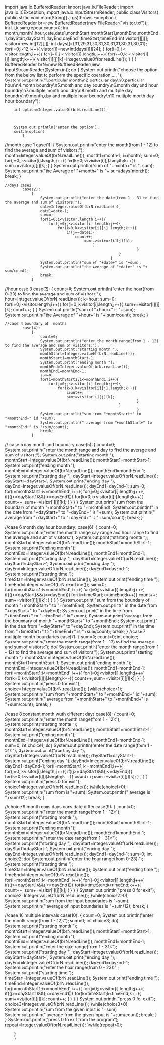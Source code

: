 import java.io.BufferedReader;
import java.io.FileReader;
import java.io.IOException;
import java.io.InputStreamReader;
public class Visitors{
	public static void main(String[] args)throws Exception
	{	
		BufferedReader br=new BufferedReader(new FileReader("visitor.txt"));		
		int i,j,k,sum,repeat,count=0;
		int month,month1,hour,date,date1,monthStart,monthStart1,monthEnd,monthEnd1,dayStart,dayStart1,dayEnd,dayEnd1,timeStart,timeEnd;
		int visitor[][][];
	visitor=new int[12][][];
	int days[]={31,29,31,30,31,30,31,31,30,31,30,31};
	for(i=0;i<12;i++){
		visitor[i]=new int[days[i]][24];
					}
	for(i=0;i < visitor.length;i++){
		for(j=0;j < visitor[i].length;j++){
			for(k=0;k < visitor[i][j].length;k++){
			visitor[i][j][k]=Integer.valueOf(br.readLine());
												 }
											}
									}
	      BufferedReader  brN=new BufferedReader(new InputStreamReader(System.in)); 
	      do
	      {
        System.out.println("choose the option from the below list to perform the specific operation.....:");
        System.out.println("1.particular month\n2.particular day\n3.particular hour\n4.month boundry\n5.month and day boundry\n6.month day and hour boundry\n7.multiple month boundry\n8.month and multiple day boundry\n9.month,day and multiple hour boundry\n10.multiple month day hour boundary");
       
		int option=Integer.valueOf(brN.readLine());



		System.out.println("enter the option");
		switch(option)
			{

//month case 1
			case(1):
				{
					System.out.println("enter the month(from 1 - 12) to find the average and sum of visitors:");
					month=Integer.valueOf(brN.readLine());
					month1=month-1;
					i=month1;
					sum=0;
					for(j=0;j<visitor[i].length;j++){
						for(k=0;k<visitor[i][j].length;k++){
							sum+=visitor[i][j][k];
															}
													}
					System.out.println("sum of "+month+" is "+sum);
					System.out.println("the Average of "+month+" is "+  sum/days[month]);
					break;
				}

	//days case2 
			case(2):
				{
					System.out.println("enter the date(from 1 - 31 to find the average and sum of visitors:");
					date=Integer.valueOf(brN.readLine());
					date1=date-1;
					sum=0;
					for(i=0;i<visitor.length;i++){
						for(j=0;j<visitor[i].length;j++){
							for(k=0;k<visitor[i][j].length;k++){
								if(j==date1){
									count++;
										sum+=visitor[i][j][k];
											}
																}
														}
													}
					System.out.println("sum of "+date+" is "+sum);
					System.out.println("the Average of "+date+" is "+  sum/count);
					break;
				}

//hour case 3
			case(3):
				{
					count=0;
					System.out.println("enter the hour(from 0-23) to find the average and sum of visitors:");
					hour=Integer.valueOf(brN.readLine());
					k=hour;
					sum=0;
					for(i=0;i<visitor.length;i++){
						for(j=0;j<visitor[i].length;j++){
							sum+=visitor[i][j][k];
							count++;
														}
												}
					System.out.println("sum of "+hour+" is "+sum);
					System.out.println("the Average of "+hour+" is "+  sum/count);
					break;
				}

	//case 4 boundary of  months
			case(4):
				{
					count=0;
					System.out.println("enter the month range(from 1 - 12) to find the average and sum of visitors:");
					System.out.print("starting month ");
					monthStart=Integer.valueOf(brN.readLine());
					monthStart1=monthStart-1;
					System.out.print("ending month ");
					monthEnd=Integer.valueOf(brN.readLine());
					monthEnd1=monthEnd-1;
					sum=0;
					for(i=monthStart1;i<=monthEnd1;i++){
						for(j=0;j<visitor[i].length;j++){
							for(k=0;k<visitor[i][j].length;k++){
								count++;
								sum+=visitor[i][j][k];
																}
														}
																}
					System.out.println("sum from "+monthStart+" to "+monthEnd+" id "+sum);
					System.out.println(" average from "+monthStart+" to "+monthEnd+" is "+sum/count);
					break;
				}

// case 5 day month and boundary 
			case(5):
				{
					count=0;
					System.out.println("enter the month range and day to find the average and sum of visitors:");
					System.out.print("starting month ");
					monthStart=Integer.valueOf(brN.readLine());
					monthStart1=monthStart-1;
					System.out.print("ending month ");
					monthEnd=Integer.valueOf(brN.readLine());
					monthEnd1=monthEnd-1;
					System.out.print("starting day ");
					dayStart=Integer.valueOf(brN.readLine());
					dayStart1=dayStart-1;
					System.out.print("ending day ");
					dayEnd=Integer.valueOf(brN.readLine());
					dayEnd1=dayEnd-1;
					sum=0;
					for(i=monthStart1;i<=monthEnd1;i++){
						for(j=0;j<visitor[i].length;j++){
							if((j>=dayStart1)&&(j<=dayEnd1)){
								for(k=0;k<visitor[i][j].length;k++){
									count++;
										sum+=visitor[i][j][k];
																	}
															}
														}
														}
					System.out.print("sum from the boundary of month "+monthStart+" to "+monthEnd);
					System.out.println(" in the date from "+dayStart+" to "+dayEnd+" is "+sum);
					System.out.println(" average from "+dayStart+" to "+dayEnd+" is "+sum/count);
					break;
				}

//case 6  month day hour boundary:
			case(6):
				{
					count=0;
					System.out.println("enter the month range,day range and hour range to find the average and sum of visitors:");
					System.out.print("starting month ");
					monthStart=Integer.valueOf(brN.readLine());
					monthStart1=monthStart-1;
					System.out.print("ending month ");
					monthEnd=Integer.valueOf(brN.readLine());
					monthEnd1=monthEnd-1;
					System.out.print("starting day ");
					dayStart=Integer.valueOf(brN.readLine());
					dayStart1=dayStart-1;
					System.out.print("ending day ");
					dayEnd=Integer.valueOf(brN.readLine());
					dayEnd1=dayEnd-1;
					System.out.print("starting time ");
					timeStart=Integer.valueOf(brN.readLine());
					System.out.print("ending time ");
					timeEnd=Integer.valueOf(brN.readLine());
					sum=0;
					for(i=monthStart1;i<=monthEnd1;i++){
						for(j=0;j<visitor[i].length;j++){
							if((j>=dayStart)&&(j<=dayEnd)){
								for(k=timeStart;k<timeEnd;k++){
									count++;
									sum+=visitor[i][j][k];
																}
															}
														 }
														}
					System.out.print("sum from the boundary of month "+monthStart+" to "+monthEnd);
					System.out.print(" in the date from "+dayStart+" to "+dayEnd);
					System.out.print(" in the time from "+timeStart+" to "+timeEnd+" is "+sum);
					System.out.print("average from the boundary of month "+monthStart+" to "+monthEnd);
					System.out.print(" in the date from "+dayStart+" to "+dayEnd);
					System.out.print(" in the time from "+timeStart+" to "+timeEnd+" is "+sum/count);
					break;
				}
	//case 7 multiple  month boundaries
			case(7):
				{
					sum=0;
					count=0;
					int choice;
					System.out.println("enter the month range(from 1 - 12) to find the average and sum of visitors:");
						do{
							System.out.println("enter the month range(from 1 - 12) to find the average and sum of visitors:");
							System.out.print("starting month ");
 							monthStart=Integer.valueOf(brN.readLine());
							monthStart1=monthStart-1;
							System.out.print("ending month ");
 							monthEnd=Integer.valueOf(brN.readLine());
 							monthEnd1=monthEnd-1;
							for(i=monthStart1;i<=monthEnd1;i++){
								for(j=0;j<visitor[i].length;j++){
									for(k=0;k<visitor[i][j].length;k++){
										count++;
										sum+=visitor[i][j][k];
																		}
																}
																}
						System.out.println("press 0 for exit");
						choice=Integer.valueOf(brN.readLine());
						}while(choice>1);
					System.out.println("sum from "+monthStart+" to "+monthEnd+" id "+sum);
					System.out.println(" average from "+monthStart+" to "+monthEnd+" is "+sum/count);
					break;
				}

//case 8 constant month wuth different days
			case(8):
				{
					count=0;
					System.out.println("enter the month range(from 1 - 12):");
					System.out.print("starting month ");
					monthStart=Integer.valueOf(brN.readLine());
					monthStart1=monthStart-1;
					System.out.print("ending month ");
					monthEnd=Integer.valueOf(brN.readLine());
					monthEnd1=monthEnd-1;
					sum=0;
					int choice1;
						do{
							System.out.println("enter the date range(from 1 - 31):");
							System.out.print("starting day ");
							dayStart=Integer.valueOf(brN.readLine());
							dayStart1=dayStart-1;
							System.out.print("ending day ");
							dayEnd=Integer.valueOf(brN.readLine());
							dayEnd1=dayEnd-1;
							for(i=monthStart1;i<=monthEnd1;i++){
								for(j=0;j<visitor[i].length;j++){
									if((j>=dayStart)&&(j<=dayEnd)){
										for(k=0;k<visitor[i][j].length;k++){
											count++;
											sum+=visitor[i][j][k];
																			}
																	}
																	}
																}
						System.out.println("press 0 for exit");
						choice1=Integer.valueOf(brN.readLine());
						}while(choice1>0);
					System.out.println("sum from is  "+sum);
					System.out.println(" average  is "+sum/12);
					break;
				}

//choice  9 month cons days cons date differ
			case(9):
				{
					count=0;
					System.out.println("enter the month range(from 1 - 12):");
					System.out.print("starting month ");
					monthStart=Integer.valueOf(brN.readLine());
					monthStart1=monthStart-1;
					System.out.print("ending month ");
					monthEnd=Integer.valueOf(brN.readLine());
					monthEnd1=monthEnd-1;
					System.out.println("enter the date range(from 1 - 31):");
					System.out.print("starting day ");
					dayStart=Integer.valueOf(brN.readLine());
  					dayStart1=dayStart-1;
					System.out.print("ending day ");
					dayEnd=Integer.valueOf(brN.readLine());
					dayEnd1=dayEnd-1;
				    sum=0;
					int choice2;
					do{
							System.out.println("enter the hour range(from 0-23):");
							System.out.print("starting time ");
							timeStart=Integer.valueOf(brN.readLine());
							System.out.print("ending time ");
							timeEnd=Integer.valueOf(brN.readLine());
							for(i=monthStart1;i<=monthEnd1;i++){
								for(j=0;j<visitor[i].length;j++){
									if((j>=dayStart1)&&(j<=dayEnd1)){
										for(k=timeStart;k<timeEnd;k++){
												count++;
												sum+=visitor[i][j][k];
																	}
																		}
														}
													}
							System.out.println("press 0 for exit");
							choice2=Integer.valueOf(brN.readLine());
						}while(choice2>0);
						System.out.println("sum from  the input boundaries is "+sum);
						System.out.println(" average of input boundaries is  "+sum/12);
							break;
				}

//case 10 multiple intervals
		case(10):
				{
					count=0;
					System.out.println("enter the month range(from 1 - 12):");
					sum=0;
					int choice3;
						do{
							System.out.print("starting month ");
							monthStart=Integer.valueOf(brN.readLine());
							monthStart1=monthStart-1;
							System.out.print("ending month ");
							monthEnd=Integer.valueOf(brN.readLine());
							monthEnd1=monthEnd-1;
							System.out.println("enter the date range(from 1 - 31):");
							System.out.print("starting day ");
							dayStart=Integer.valueOf(brN.readLine());
							dayStart1=dayStart-1;
							System.out.print("ending day ");
							dayEnd=Integer.valueOf(brN.readLine());
							dayEnd1=dayEnd-1;
							System.out.println("enter the hour range(from 0 - 23):");
							System.out.print("starting time ");
							timeStart=Integer.valueOf(brN.readLine());
							System.out.print("ending time ");
							timeEnd=Integer.valueOf(brN.readLine());
							for(i=monthStart1;i<=monthEnd1;i++){
								for(j=0;j<visitor[i].length;j++){
									if((j>=dayStart1)&&(j<=dayEnd1)){
										for(k=timeStart;k<timeEnd;k++){
												sum+=visitor[i][j][k];
												count++;
																	}
																}
												}
								}
				System.out.println("press 0 for exit");
				choice3=Integer.valueOf(brN.readLine());
					}while(choice3>0);
				System.out.println("sum from the given input is "+sum);
				System.out.println(" average from the given input is "+sum/count);
				break;
				}
						}
				System.out.println("press 0 to exit  from the program");
				repeat=Integer.valueOf(brN.readLine());
     			 }while(repeat>0);

		}
		}
